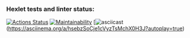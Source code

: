 ### Hexlet tests and linter status:
[![Actions Status](https://github.com/benzovvozh/java-project-61/actions/workflows/hexlet-check.yml/badge.svg)](https://github.com/benzovvozh/java-project-61/actions)
[![Maintainability](https://api.codeclimate.com/v1/badges/dee5eceec7487df26266/maintainability)](https://codeclimate.com/github/benzovvozh/java-project-61/maintainability)
[![asciicast](https://asciinema.org/a/hsebzSoCje1cVyzTsMchX0H3J.svg)(https://asciinema.org/a/hsebzSoCje1cVyzTsMchX0H3J?autoplay=true)